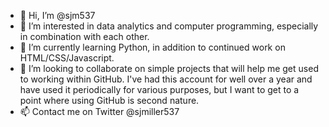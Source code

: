 - 👋 Hi, I’m @sjm537
- 👀 I’m interested in data analytics and computer programming, especially in combination with each other.
- 🌱 I’m currently learning Python, in addition to continued work on HTML/CSS/Javascript.
- 💞️ I’m looking to collaborate on simple projects that will help me get used to working within GitHub. I've had this account for well over a year and have used it periodically for various purposes, but I want to get to a point where using GitHub is second nature.
- 📫 Contact me on Twitter @sjmiller537

<!---
sjm537/sjm537 is a ✨ special ✨ repository because its `README.md` (this file) appears on your GitHub profile.
You can click the Preview link to take a look at your changes.
--->

